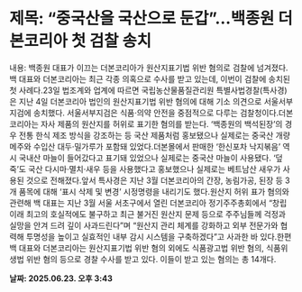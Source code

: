 # **제목: “중국산을 국산으로 둔갑”…백종원 더본코리아 첫 검찰 송치**

  내용: 백종원 대표가 이끄는 더본코리아가 원산지표기법 위반 혐의로 검찰에 넘겨졌다. 백 대표와 더본코리아는 최근 각종 의혹으로 수사를 받고 있는데, 이번이 검찰에 송치된 첫 사례다.23일 법조계와 업계에 따르면 국립농산물품질관리원 특별사법경찰(특사경)은 지난 4일 더본코리아 법인의 원산지표기법 위반 혐의에 대해 기소 의견으로 서울서부지검에 송치했다. 서울서부지검은 식품·의약 안전을 중점적으로 다루는 검찰청이다.더본코리아는 자사 제품의 원산지를 허위로 표기한 혐의를 받는다. ‘백종원의 백석된장’의 경우 전통 한식 제조 방식을 강조하는 등 국산 제품처럼 홍보됐으나 실제로는 중국산 개량 메주와 수입산 대두·밀가루가 포함돼 있었다.더본몰에서 판매한 ‘한신포차 낙지볶음’ 역시 국내산 마늘이 들어갔다고 표기돼 있었으나 실제로는 중국산 마늘이 사용됐다. ‘덮죽’도 국산 다시마·멸치·새우 등을 사용했다고 홍보했으나 실제로는 베트남산 새우가 사용된 것으로 전해졌다.앞서 특사경은 지난 3월 더본코리아의 간장, 농림가공, 된장 등 3개 품목에 대해 ‘표시 삭제 및 변경’ 시정명령을 내리기도 했다.원산지 허위 표가 혐의와 관련해 백 대표는 지난 3월 서울 서초구에서 열린 더본코리아 정기주주총회에서 “창립 이래 최고의 호실적에도 불구하고 최근 불거진 원산지 문제 등으로 주주님들께 걱정과 실망을 안겨 드려 깊이 사과드린다”며 “원산지 관리 체계를 강화하고 외부 전문가와 협력해 투명성을 높이고 실효적인 내부 감시 시스템을 구축하겠다”고 사과한 바 있다.한편 백 대표와 더본코리아는 원산지표기법 위반 혐의 외에도 식품광고법 위반 혐의, 식품위생법 위반 혐의 등으로 경찰 수사를 받고 있다. 이들이 받고 있는 혐의는 총 14개다.

  **날짜: 2025.06.23. 오후 3:43**